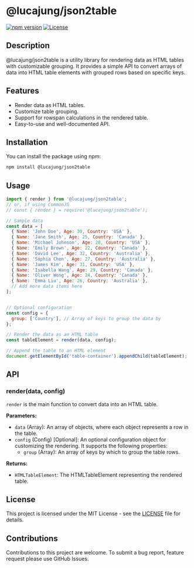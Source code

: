 # @lucajung/json2table

[![npm version](https://badge.fury.io/js/@lucajung/json2table.svg)](https://www.npmjs.com/package/@lucajung/json2table)
[![License](https://img.shields.io/badge/License-MIT-blue.svg)](https://opensource.org/licenses/MIT)

## Description

@lucajung/json2table is a utility library for rendering data as HTML tables with customizable grouping. It provides a simple API to convert arrays of data into HTML table elements with grouped rows based on specific keys.

## Features

- Render data as HTML tables.
- Customize table grouping.
- Support for rowspan calculations in the rendered table.
- Easy-to-use and well-documented API.

## Installation

You can install the package using npm:

```bash
npm install @lucajung/json2table
```

## Usage

```javascript
import { render } from '@lucajung/json2table';
// or, if using CommonJS
// const { render } = require('@lucajung/json2table');

// Sample data
const data = [
  { Name: 'John Doe', Age: 30, Country: 'USA' },
  { Name: 'Jane Smith', Age: 25, Country: 'Canada' },
  { Name: 'Michael Johnson', Age: 28, Country: 'USA' },
  { Name: 'Emily Brown', Age: 22, Country: 'Canada' },
  { Name: 'David Lee', Age: 32, Country: 'Australia' },
  { Name: 'Sophia Chen', Age: 27, Country: 'Australia' },
  { Name: 'James Kim', Age: 31, Country: 'USA' },
  { Name: 'Isabella Wang', Age: 29, Country: 'Canada' },
  { Name: 'Oliver Wong', Age: 24, Country: 'Canada' },
  { Name: 'Emma Liu', Age: 26, Country: 'Australia' },
  // Add more data items here
];


// Optional configuration
const config = {
  group: ['Country'], // Array of keys to group the data by
};

// Render the data as an HTML table
const tableElement = render(data, config);

// Append the table to an HTML element
document.getElementById('table-container').appendChild(tableElement);
```

## API

### render(data, config)

`render` is the main function to convert data into an HTML table.

**Parameters:**

- `data` (Array<TableItem>): An array of objects, where each object represents a row in the table.
- `config` (Config) [Optional]: An optional configuration object for customizing the rendering. It supports the following properties:
  - `group` (Array<string>): An array of keys by which to group the table rows.

**Returns:**

- `HTMLTableElement`: The HTMLTableElement representing the rendered table.

## License

This project is licensed under the MIT License - see the [LICENSE](LICENSE) file for details.

## Contributions

Contributions to this project are welcome. To submit a bug report, feature request please use GitHub Issues.
